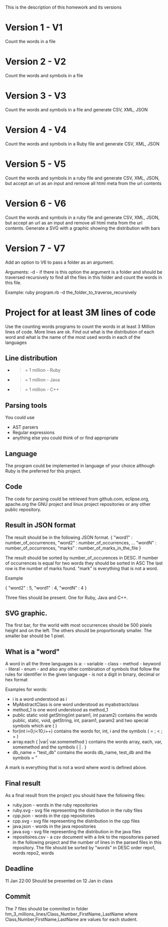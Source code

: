 This is the description of this homework and its versions

# Version 1 - V1
Count the words in a file

# Version 2 - V2
Count the words and symbols in a file

# Version 3 - V3
Count the words and symbols in a file and generate CSV, XML, JSON

# Version 4 - V4
Count the words and symbols in a Ruby file and generate CSV, XML, JSON

# Version 5 - V5
Count the words and symbols in a ruby file and generate CSV, XML, JSON, but accept an url as an input and remove all html meta from the url contents

# Version 6 - V6
Count the words and symbols in a ruby file and generate CSV, XML, JSON, but accept an url as an input and remove all html meta from the url contents. 
Generate a SVG with a graphic showing the distribution with bars

# Version 7 - V7
Add an option to V6 to pass a folder as an argument.

Arguments:
	-d - if there is this option the argument is a folder and should be traversed recursively to find all the files in this folder and count the words in this file.
	
Example:
	ruby program.rb -d the_folder_to_traverse_recursively

# Project for at least 3M lines of code

Use the counting words programs to count the words in at least 3 Million lines of code. More lines are ok.
Find out what is the distribution of each word and what is the name of the most used words in each of the languages

## Line distribution
 - >= 1 million - Ruby
 - >= 1 million - Java
 - >= 1 million - C++

## Parsing tools
You could use 
 - AST parsers
 - Regular expressions
 - anything else you could think of or find appropriate
 
## Language
The program could be implemented in language of your choice although Ruby is the preferred for this project.

## Code
The code for parsing could be retrieved from github.com, eclipse.org, apache.org the GNU project and linux project repositories or any other public repository.

## Result in JSON format
The result should be in the following JSON format.
{
  "word1" : number_of_occurrences,
  "word2" : number_of_occurrences,
  ...
  "wordN" : number_of_occurrences,
  "marks" : number_of_marks_in_the_file
}

The result should be sorted by number_of_occurences in DESC. If number of occurrences is equal for two words they should be sorted in ASC
The last row is the number of marks found. "mark" is everything that is not a word.

Example 

{
  "word2" : 5,
  "word1" : 4,
  "wordN" : 4
}
	
Three files should be present. One for Ruby, Java and C++.

## SVG graphic. 
The first bar, for the world with most occurrences should be 500 pixels height and on the left. The others should be proportionally smaller. The smaller bar should be 1 pixel.

## What is a "word"

A word in all the three languages is a:
	- variable
	- class
	- method
	- keyword
	- literal 
	- enum
	- and also any other combination of symbols that follow the rules for identifier in the given language
	- is not a digit in binary, decimal or hex format

Examples for words:
 - i is a word understood as i
 - MyAbstractClass is one word understood as myabstractclass
 - method_1 is one word understood as method_1
 - public static void getString(int param1, int param2) contains the words public, static, void, getString, int, param1, param2 and two special symbols which are ( )
 - for(int i=0;i<10;i++) contains the words for, int, i and the symbols ( = ; < ; + )
 - array.each { |var| var.somemethod } contains the words array, each, var, somemethod and the symbols { | . }
 - db_name = "test_db" contains the words db_name, test_db and the symbols = "

A mark is everything that is not a word where word is defined above.

## Final result
As a final result from the project you should have the following files:
 - ruby.json - words in the ruby repositories
 - ruby.svg - svg file representing the distribution in the ruby files
 - cpp.json - words in the cpp repositories
 - cpp.svg  - svg file representing the distribution in the cpp files
 - java.json - words in the java repositories
 - java.svg  - svg file representing the distribution in the java files
 - repositoires.csv - a csv document with a link to the repositories parsed in the following project and the number of lines in the parsed files in this repository. The file should be sorted by "words" in DESC order
			repo1, words
			repo2, words

## Deadline 
11 Jan 22:00 
Should be presented on 12 Jan in class

## Commit 
The 7 files should be commited in folder hm_3_millions_lines/Class_Number_FirstName_LastName where Class,Number,FirstName,LastName are values for each student.
